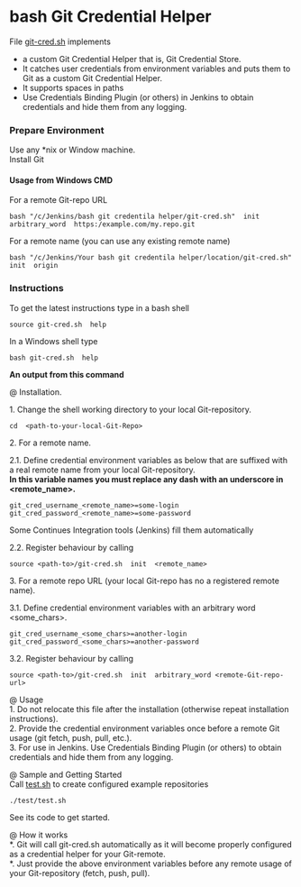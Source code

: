 # bash Git Credential Helper
File [git-cred.sh](https://github.com/it3xl/bash-git-credential-helper/blob/master/git-cred.sh) implements
* a custom Git Credential Helper that is, Git Credential Store.
* It catches user credentials from environment variables and puts them to Git as a custom Git Credential Helper.
* It supports spaces in paths
* Use Credentials Binding Plugin (or others) in Jenkins to obtain credentials and hide them from any logging.

### Prepare Environment

Use any \*nix or Window machine.  
Install Git  

#### Usage from Windows CMD

For a remote Git-repo URL

    bash "/c/Jenkins/bash git credentila helper/git-cred.sh"  init  arbitrary_word  https:/example.com/my.repo.git

For a remote name (you can use any existing remote name)

    bash "/c/Jenkins/Your bash git credentila helper/location/git-cred.sh"  init  origin

### Instructions

To get the latest instructions type in a bash shell

    source git-cred.sh  help
    
In a Windows shell type

    bash git-cred.sh  help

 **An output from this command**

@ Installation.

1\. Change the shell working directory to your local Git-repository.

    cd  <path-to-your-local-Git-Repo>

2\. For a remote name.

2\.1. Define credential environment variables as below that are suffixed with a real remote name from your local Git-repository.  
**In this variable names you must replace any dash with an underscore in \<remote_name\>.**

    git_cred_username_<remote_name>=some-login
    git_cred_password_<remote_name>=some-password

Some Continues Integration tools (Jenkins) fill them automatically

2.2. Register behaviour by calling

    source <path-to>/git-cred.sh  init  <remote_name>

3\. For a remote repo URL (your local Git-repo has no a registered remote name).

3\.1. Define credential environment variables with an arbitrary word \<some_chars\>.

    git_cred_username_<some_chars>=another-login
    git_cred_password_<some_chars>=another-password

3\.2. Register behaviour by calling

    source <path-to>/git-cred.sh  init  arbitrary_word <remote-Git-repo-url>

@ Usage  
1\. Do not relocate this file after the installation (otherwise repeat installation instructions).  
2\. Provide the credential environment variables once before a remote Git usage (git fetch, push, pull, etc.).  
3\. For use in Jenkins. Use Credentials Binding Plugin (or others) to obtain credentials and hide them from any logging.

@ Sample and Getting Started  
Call [test.sh](https://github.com/it3xl/bash-git-credential-helper/blob/master/test.sh) to create configured example repositories

    ./test/test.sh

See its code to get started.

@ How it works  
*. Git will call git-cred.sh automatically as it will become properly configured as a credential helper for your Git-remote.  
*. Just provide the above environment variables before any remote usage of your Git-repository (fetch, push, pull).
